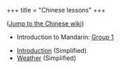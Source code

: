 +++
title = "Chinese lessons"
+++

([Jump to the Chinese wiki](/zh/%E4%B8%AD%E6%96%87%E8%AF%BE))

  - Introduction to Mandarin: [Group 1](/en/MandarinGroup1)

<!-- end list -->

  - [Introduction](/zh/%E7%AE%80%E4%BB%8B) (Simplified)
  - [Weather](/zh/%E5%A4%A9%E6%B0%94) (Simplified)

